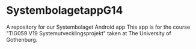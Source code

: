 # SystembolagetappG14
A repository for our Systembolaget Android app
This app is for the course "TIG059 V19 Systemutvecklingsprojekt" taken at The University of Gothenburg. 
